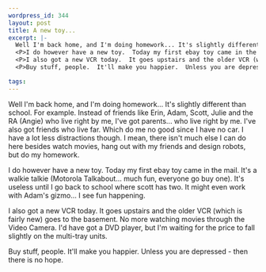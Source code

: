 ```yaml
--- 
wordpress_id: 344
layout: post
title: A new toy...
excerpt: |-
  Well I'm back home, and I'm doing homework... It's slightly different than school.  For example.  Instead of friends like Erin, Adam, Scott, Julie and the RA (Angie) who live right by me, I've got parents... who live right by me.  I've also got friends who live far.  Which do me no good since I have no car.  I have a lot less distractions though.  I mean, there isn't much else I can do here besides watch movies, hang out with my friends and design robots, but do my homework.
  <P>I do however have a new toy.  Today my first ebay toy came in the mail.  It's a walkie talkie (Motorola Talkabout... much fun, everyone go buy one).  It's useless until I go back to school where scott has two.  It might even work with Adam's gizmo... I see fun happening.
  <P>I also got a new VCR today.  It goes upstairs and the older VCR (which is fairly new) goes to the basement.  No more watching movies through the Video Camera.  I'd have got a DVD player, but I'm waiting for the price to fall slightly on the multi-tray units.
  <P>Buy stuff, people.  It'll make you happier.  Unless you are depressed - then there is no hope.

tags: 
---
```


Well I'm back home, and I'm doing homework... It's slightly different than school.  For example.  Instead of friends like Erin, Adam, Scott, Julie and the RA (Angie) who live right by me, I've got parents... who live right by me.  I've also got friends who live far.  Which do me no good since I have no car.  I have a lot less distractions though.  I mean, there isn't much else I can do here besides watch movies, hang out with my friends and design robots, but do my homework.
<P>I do however have a new toy.  Today my first ebay toy came in the mail.  It's a walkie talkie (Motorola Talkabout... much fun, everyone go buy one).  It's useless until I go back to school where scott has two.  It might even work with Adam's gizmo... I see fun happening.
<P>I also got a new VCR today.  It goes upstairs and the older VCR (which is fairly new) goes to the basement.  No more watching movies through the Video Camera.  I'd have got a DVD player, but I'm waiting for the price to fall slightly on the multi-tray units.
<P>Buy stuff, people.  It'll make you happier.  Unless you are depressed - then there is no hope.
